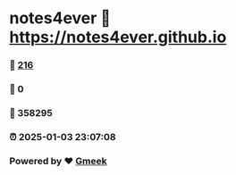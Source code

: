 # notes4ever :link: https://notes4ever.github.io 
### :page_facing_up: [216](https://notes4ever.github.io/tag.html) 
### :speech_balloon: 0 
### :hibiscus: 358295 
### :alarm_clock: 2025-01-03 23:07:08 
### Powered by :heart: [Gmeek](https://github.com/Meekdai/Gmeek)

